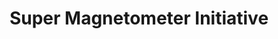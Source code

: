 ---
layout: default
api_service: 'Details here: https://supermag.jhuapl.edu/mag/?fidelity=low&tab=api&start=2001-01-30T05%3A00%3A00.000Z&interval=23%3A59'
description: 'SuperMAG is a worldwide collaboration of organizations and national
  agencies that currently operate more than 300 ground based magnetometers. SuperMAG
  provides easy access to validated ground magnetic field perturbations in the same
  coordinate system, identical time resolution and with a common baseline removal
  approach. '
notes: 'Programmatic access (through Python client: https://supermag.jhuapl.edu/mag/?tab=api&fidelity=low&start=2001-01-01T00%3A00%3A00.000Z&interval=23%3A59#pythonClientDocumentationSection)'
programmatic_access: through [Python client](https://supermag.jhuapl.edu/mag/?tab=api&fidelity=low&start=2001-01-01T00%3A00%3A00.000Z&interval=23%3A59#pythonClientDocumentationSection)
shortname: super_magnetometer
timestamp: Fri, 11 Feb 2022 14:05:03 GMT
title: Super Magnetometer Initiative
tool/software: Super Magnetometer Initiative
uuid: d0432e32-c248-420f-ba79-aa5ec86dc48d
website_link: https://supermag.jhuapl.edu/
---